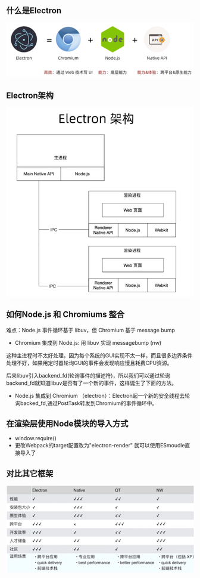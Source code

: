 ## 什么是Electron

![图片无法加载](./img/Electron.png)

## Electron架构

![图片无法加载](./img/Electron架构.png)

## 如何Node.js 和 Chromiums 整合

难点：Node.js 事件循环基于 libuv，但 Chromium 基于 message bump 
- Chromium 集成到 Node.js: 用 libuv 实现 messagebump  (nw) 

这种主进程时不太好处理，因为每个系统的GUI实现不太一样，而且很多边界条件处理不好，如果用定时器轮询GUI的事件会发现响应慢且耗费CPU资源。

后来libuv引入backend_fd(轮询事件的描述符)，所以我们可以通过轮询backend_fd就知道libuv是否有了一个新的事件，这样诞生了下面的方法。


- Node.js 集成到 Chromium （electron）：Electron起一个新的安全线程去轮询backed_fd,通过PostTask转发到Chromium的事件循环中。


## 在渲染层使用Node模块的导入方式

- window.require()
- 更改Webpack的target配置改为"electron-render" 就可以使用ESmoudle直接导入了

## 对比其它框架

![图片无法加载](./img/Electron对比其它技术.png)
